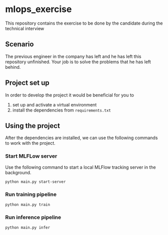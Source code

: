 # mlops_exercise
This repository contains the exercise to be done by the candidate during the technical interview

## Scenario
The previous engineer in the company has left and he has left this repository unfinished. Your job is to solve the problems that he has left behind.

## Project set up
In order to develop the project it would be beneficial for you to
1. set up and activate a virtual environment
2. install the dependencies from `requirements.txt`

## Using the project
After the dependencies are installed, we can use the following commands to work with the project.

### Start MLFLow server
Use the following command to start a local MLFlow tracking server in the background.
```
python main.py start-server
```

### Run training pipeline
```
python main.py train
```

### Run inference pipeline
```
python main.py infer
```